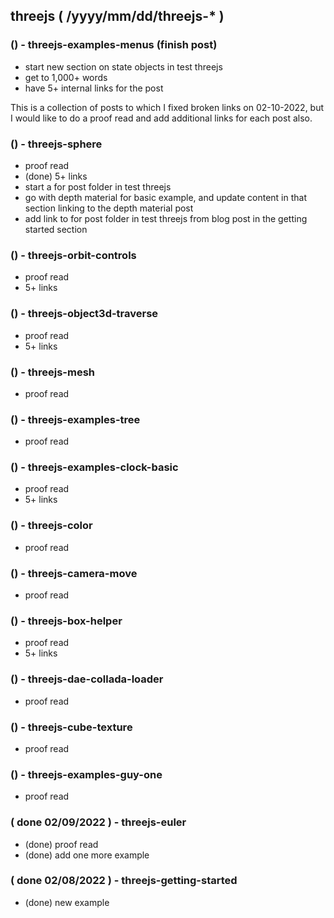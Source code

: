 <!--###### ########## ########## #######-->
## threejs ( /yyyy/mm/dd/threejs-* )
<!--###### ########## ########## #######-->

<!-- Not Finished -->

### () - threejs-examples-menus (finish post)
* start new section on state objects in test threejs
* get to 1,000+ words
* have 5+ internal links for the post

<!-- Fixed Links -->

This is a collection of posts to which I fixed broken links on 02-10-2022, but I would like to do a proof read and add additional links for each post also.

### () - threejs-sphere
* proof read
* (done) 5+ links
* start a for post folder in test threejs
* go with depth material for basic example, and update content in that section linking to the depth material post
* add link to for post folder in test threejs from blog post in the getting started section

### () - threejs-orbit-controls
* proof read
* 5+ links

### () - threejs-object3d-traverse
* proof read
* 5+ links

### () - threejs-mesh
* proof read

### () - threejs-examples-tree
* proof read

### () - threejs-examples-clock-basic
* proof read
* 5+ links

### () - threejs-color
* proof read

### () - threejs-camera-move
* proof read

### () - threejs-box-helper
* proof read
* 5+ links


<!-- OLD -->

### () - threejs-dae-collada-loader
* proof read

### () - threejs-cube-texture
* proof read

### () - threejs-examples-guy-one
* proof read

### ( done 02/09/2022 ) - threejs-euler
* (done) proof read
* (done) add one more example

### ( done 02/08/2022 ) - threejs-getting-started
* (done) new example
